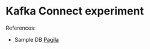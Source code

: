 # Kafka Connect experiment



References:
- Sample DB [Pagila](https://github.com/devrimgunduz/pagila)
